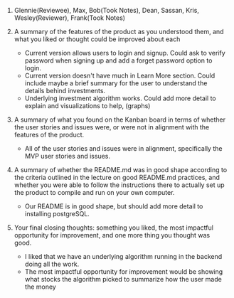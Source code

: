 1. Glennie(Reviewee), Max, Bob(Took Notes), Dean, Sassan, Kris,
   Wesley(Reviewer), Frank(Took Notes)

2. A summary of the features of the product as you understood them, and what you liked or thought could be improved about each  
   * Current version allows users to login and signup. Could ask to verify password when signing up and add a forget password option to login. 
   * Current version doesn't have much in Learn More section. Could include maybe a brief summary for the user to understand the details behind investments.
   * Underlying investment algorithm works. Could add more detail to explain and visualizations to help, (graphs)
    
3. A summary of what you found on the Kanban board in terms of whether the user stories and issues were, or were not in alignment with the features of the product.  
   *  All of the user stories and issues were in alignment, specifically the MVP user stories and issues.
  
4. A summary of whether the README.md was in good shape according to the criteria outlined in the lecture on good README.md practices, and whether you were able to follow the instructions there to actually set up the product to compile and run on your own computer.  
   * Our README is in good shape, but should add more detail to installing postgreSQL.
   
5. Your final closing thoughts: something you liked, the most impactful opportunity for improvement, and one more thing you thought was good.  
   * I liked that we have an underlying algorithm running in the backend doing all the work.
   * The most impactful opportunity for improvement would be showing what stocks the algorithm picked to summarize how the user made the money
